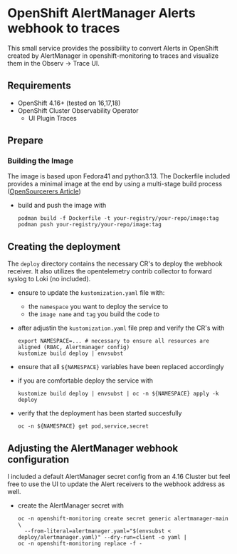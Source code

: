 # OpenShift AlertManager Alerts webhook to traces

This small service provides the possibility to convert Alerts in OpenShift created by AlertManager in openshift-monitoring to traces and
visualize them in the Observ -> Trace UI.

## Requirements

* OpenShift 4.16+ (tested on 16,17,18)
* OpenShift Cluster Observability Operator 
    * UI Plugin Traces 


## Prepare 

### Building the Image 

The image is based upon Fedora41 and python3.13. The Dockerfile included provides a minimal image at the end by using a multi-stage
build process ([OpenSourcerers Article](https://www.opensourcerers.org/2025/01/27/lower-your-container-image-size-and-improve-compliance/))

* build and push the image with 
    ```
    podman build -f Dockerfile -t your-registry/your-repo/image:tag
    podman push your-registry/your-repo/image:tag
    ```


## Creating the deployment

The `deploy` directory contains the necessary CR's to deploy the webhook receiver. It also utilizes the opentelemetry contrib collector to
forward syslog to Loki (no included). 

* ensure to update the `kustomization.yaml` file with:
    * the `namespace` you want to deploy the service to
    * the `image name` and `tag` you build the code to

* after adjustin the `kustomization.yaml` file prep and verify the CR's with
    ```
    export NAMESPACE=... # necessary to ensure all resources are aligned (RBAC, Alertmanager config)
    kustomize build deploy | envsubst 
    ```

* ensure that all `${NAMESPACE}` variables have been replaced accordingly

* if you are comfortable deploy the service with 
    ```
    kustomize build deploy | envsubst | oc -n ${NAMESPACE} apply -k deploy
    ``` 

* verify that the deployment has been started succesfully 
    ```
    oc -n ${NAMESPACE} get pod,service,secret
    ```

## Adjusting the AlertManager webhook configuration

I included a default AlertManager secret config from an 4.16 Cluster but feel free to use the UI to update the Alert receivers to the webhook 
address as well.

* create the AlertManager secret with
    ```
    oc -n openshift-monitoring create secret generic alertmanager-main \
      --from-literal=alertmanager.yaml="$(envsubst < deploy/alertmanager.yaml)" --dry-run=client -o yaml |
    oc -n openshift-monitoring replace -f -
    ```

